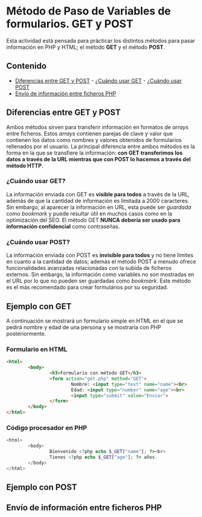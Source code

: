 # Método de Paso de Variables de formularios. GET y POST

Esta actividad está pensada para prácticar los distintos métodos para pasar información en PHP y HTML; el método __GET__ y el método __POST__.

## Contenido
- [Diferencias entre GET y POST](#diferencias-entre-get-y-post)
        - [¿Cuándo usar GET](#cuándo-usar-get)
        - [¿Cuándo usar POST](#cuándo-usar-post)
- [Envío de información entre ficheros PHP](#envío-de-información-entre-ficheros-php)

## Diferencias entre GET y POST

Ambos métodos sirven para transferir información en formatos de _arrays_ entre ficheros. Estos _arrays_ contienen parejas de clave y valor que contienen los datos como nombres y valores obtenidos de formularios rellenados por el usuario. La principal diferencia entre ambos métodos es la forma en la que se transfiere la información: __con GET transferimos los datos a través de la URL mientras que con POST lo hacemos a través del método HTTP__.

### ¿Cuándo usar GET?

La información enviada con GET es __visible para todos__ a través de la URL, además de que la cantidad de información es limitada a 2000 caracteres. Sin embargo, al aparecer la información en URL, esta puede ser _guardada_ como _bookmark_ y puede resultar útil en muchos casos como en la optimización del SEO. El método GET __NUNCA debería ser usado para información confidencial__ como contraseñas.

### ¿Cuándo usar POST?

La información enviada con POST es __invisible para todos__ y no tiene límites en cuanto a la cantidad de datos; además el método POST a menudo ofrece funcionalidades avanzadas relacionadas con la subida de ficheros externos. Sin embargo, la información como variables no son mostradas en el URL por lo que no pueden ser guardadas como _bookmark_. Este método es el más recomendado para crear formularios por su seguridad.

## Ejemplo con GET

A continuación se mostrará un formulario simple en HTML en el que se pedirá nombre y edad de una persona y se mostraría con PHP posteriormente.

### Formulario en HTML

```html
<html>
        <body>
                <h3>Formulario con método GET</h3>
                <form action="get.php" method="GET">
                        Nombre: <input type="text" name="name"><br>
                        Edad: <input type="number" name="age"><br>
                        <input type="submit" value="Enviar">
                </form>
        </body>
</html>
```

### Código procesador en PHP

```php
<html>
        <body>
                Bienvenido <?php echo $_GET["name"]; ?><br>
                Tienes <?php echo $_GET["age"]; ?> años.
        </body>
</html>
```

## Ejemplo con POST

## Envío de información entre ficheros PHP